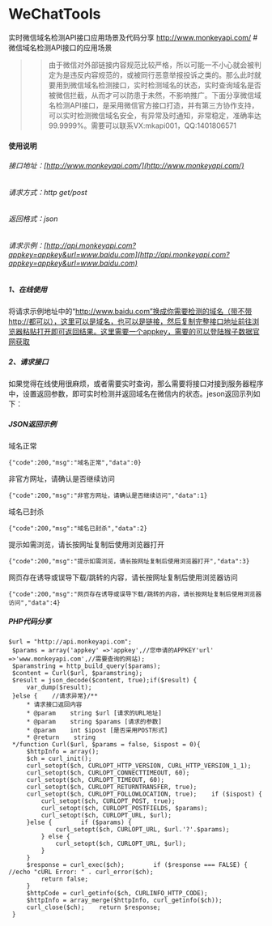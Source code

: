 # WeChatTools
实时微信域名检测API接口应用场景及代码分享 http://www.monkeyapi.com/
#微信域名检测API接口的应用场景
>>由于微信对外部链接内容规范比较严格，所以可能一不小心就会被判定为是违反内容规范的，或被同行恶意举报投诉之类的。那么此时就要用到微信域名检测接口，实时检测域名的状态，实时查询域名是否被微信拦截，从而才可以防患于未然，不影响推广。下面分享微信域名检测API接口，是采用微信官方接口打造，并有第三方协作支持，可以实时检测微信域名安全，有异常及时通知，非常稳定，准确率达99.9999%。需要可以联系VX:mkapi001，QQ:1401806571

#### 使用说明
###### 接口地址：[http://www.monkeyapi.com/](http://www.monkeyapi.com/)
###### 请求方式：http get/post
###### 返回格式：json
###### 请求示例：[http://api.monkeyapi.com?appkey=appkey&url=www.baidu.com](http://api.monkeyapi.com?appkey=appkey&url=www.baidu.com)
##### 1、在线使用 
将请求示例地址中的“http://www.baidu.com”换成你需要检测的域名（带不带http://都可以），这里可以是域名，也可以是链接，然后复制完整接口地址前往浏览器粘贴打开即可返回结果。这里需要一个appkey，需要的可以登陆猴子数据官网获取
#####   2、请求接口
如果觉得在线使用很麻烦，或者需要实时查询，那么需要将接口对接到服务器程序中，设置返回参数，即可实时检测并返回域名在微信内的状态。jeson返回示列如下：
##### JSON返回示例
域名正常
```
{"code":200,"msg":"域名正常","data":0}
```
非官方网址，请确认是否继续访问
```
{"code":200,"msg":"非官方网址，请确认是否继续访问","data":1}
```
域名已封杀
```
{"code":200,"msg":"域名已封杀","data":2}
```
提示如需浏览，请长按网址复制后使用浏览器打开
```
{"code":200,"msg":"提示如需浏览，请长按网址复制后使用浏览器打开","data":3}
```
网页存在诱导或误导下载/跳转的内容，请长按网址复制后使用浏览器访问
```
{"code":200,"msg":"网页存在诱导或误导下载/跳转的内容，请长按网址复制后使用浏览器访问","data":4}
```
##### PHP代码分享

```
$url = "http://api.monkeyapi.com";
 $params = array('appkey' =>'appkey',//您申请的APPKEY'url' =>'www.monkeyapi.com',//需要查询的网站);
 $paramstring = http_build_query($params);
 $content = Curl($url, $paramstring);
 $result = json_decode($content, true);if($result) {
     var_dump($result);
 }else {    //请求异常}/**
     * 请求接口返回内容
     * @param    string $url [请求的URL地址]
     * @param    string $params [请求的参数]
     * @param    int $ipost [是否采用POST形式]
     * @return    string
 */function Curl($url, $params = false, $ispost = 0){
     $httpInfo = array();
     $ch = curl_init();
     curl_setopt($ch, CURLOPT_HTTP_VERSION, CURL_HTTP_VERSION_1_1);
     curl_setopt($ch, CURLOPT_CONNECTTIMEOUT, 60);
     curl_setopt($ch, CURLOPT_TIMEOUT, 60);
     curl_setopt($ch, CURLOPT_RETURNTRANSFER, true);
     curl_setopt($ch, CURLOPT_FOLLOWLOCATION, true);    if ($ispost) {
         curl_setopt($ch, CURLOPT_POST, true);
         curl_setopt($ch, CURLOPT_POSTFIELDS, $params);
         curl_setopt($ch, CURLOPT_URL, $url);
     }else {        if ($params) {
             curl_setopt($ch, CURLOPT_URL, $url.'?'.$params);
         } else {
             curl_setopt($ch, CURLOPT_URL, $url);
         }
     }
     $response = curl_exec($ch);        if ($response === FALSE) {        //echo "cURL Error: " . curl_error($ch);
         return false;
     }
     $httpCode = curl_getinfo($ch, CURLINFO_HTTP_CODE);
     $httpInfo = array_merge($httpInfo, curl_getinfo($ch));
     curl_close($ch);    return $response;
 }
```

 





